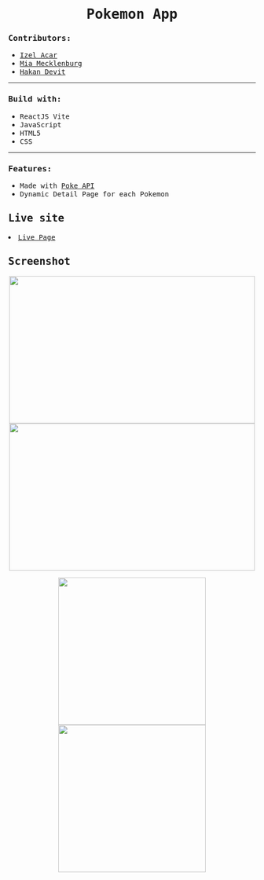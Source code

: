 <h1 align="center"><samp>Pokemon App</samp> </h1>

<h3><samp>Contributors:</samp></h3>
<ul>
<a href="https://github.com/xoFrey"><li><samp>Izel Acar</samp></li></a>
<a href="https://github.com/MiaMarmeladenbrot"><li><samp>Mia Mecklenburg</samp></li></a>
<a href="https://github.com/Hkndevit"><li><samp>Hakan Devit</samp></li></a>

</ul>

<hr/>

<h3><samp>Build with:</samp></h3>
<ul>
<li><samp>ReactJS Vite</samp></li>
<li><samp>JavaScript</samp></li>
<li><samp>HTML5</samp></li>
<li><samp>CSS</samp></li>
</ul>

<hr/>

<h3><samp>Features:</samp></h3>
<ul>
<li><samp>Made with <a href="https://pokeapi.co/">Poke API</a></samp></li>
<li><samp>Dynamic Detail Page for each Pokemon</samp></li>
</ul>

<h2><samp>Live site</samp></h2>
<li><samp><a href="https://poke-dex-livid-two.vercel.app">Live Page</a></samp></li>

<h2><samp>Screenshot</samp></h2>

<p align="center">
<img width="500" height="300" src="./public/img/Mainpagedesk.png"/> <img width="500"  height="300"  src="./public/img/DetailDesktop.png"/> 
</p>
<p align="center"><img width="300" src="./public/img/Mainpagemobile.png"/> <img width="300" src="./public/img/Detailmobile.png"/></p>

